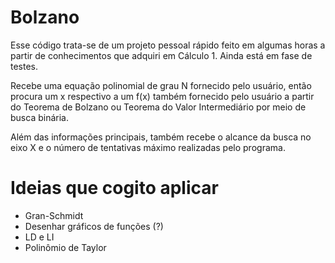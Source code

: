 # Bolzano

Esse código trata-se de um projeto pessoal rápido feito em algumas horas a partir de conhecimentos que adquiri em Cálculo 1. Ainda está em fase de testes.

Recebe uma equação polinomial de grau N fornecido pelo usuário, então procura um x respectivo a um f(x) também fornecido pelo usuário a partir do Teorema de Bolzano ou Teorema do Valor Intermediário por meio de busca binária.

Além das informações principais, também recebe o alcance da busca no eixo X e o número de tentativas máximo realizadas pelo programa.

# Ideias que cogito aplicar
- Gran-Schmidt
- Desenhar gráficos de funções (?)
- LD e LI
- Polinômio de Taylor
